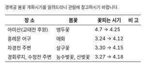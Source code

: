 경복궁 봄꽃 개화시기를 알려드리니 관람에 참고하시기 바랍니다.

| 장 소 | 봄꽃 | 꽃피는 시기 | 비 고 |
| - | - | - | - |
| 아미산(교태전 후원) | 앵두꽃 | 4.7 → 4.25 |
| 흥례문 어구 | 매화 | 3.24 → 4.12 |
| 자경전 주변 | 살구꽃 | 3.30 → 4.15 |
| 경회루지, 수정전 주변 | 능수벚꽃, 산벚꽃 | 3.27 → 4.18 |